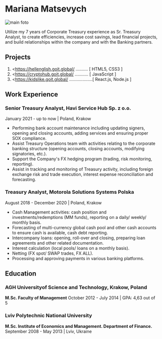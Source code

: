 # Mariana Matsevych

![main foto](img/IMG_1669.jpg)

Utilize my 7 years of Corporate Treasury experience as Sr. Treasury Analyst, to create efficiencies, increase cost savings, lead financial projects, and build relationships within the company and with the Banking partners.
## Projects
1. <https://hellenglish.goit.global/ .......... [ HTML5, CSS3 ]
2. <https://cryptohub.goit.global/ ........... [ JavaScript ]
3. <https://kidslike.goit.global/ ...................[ React.js, Node.js ]

## Work Experience

### Senior Treasury Analyst, Havi Service Hub Sp. z o.o.

January 2021 - up to now | Poland, Krakow

* Performing bank account maintenance including updating signers, opening and closing accounts, adding services and ensuring proper SOX compliance.
* Assist Treasury Operations team with activities relating to the corporate banking structure (opening accounts, closing accounts, modifying signatories, etc.).
* Support the Company's FX hedging program (trading, risk monitoring, reporting).
* Assist in tracking and monitoring of Treasury activity, including foreign exchange risk and trade execution, interest expense reconciliation and forecasting.

### Treasury Analyst, Motorola Solutions Systems Polska

August 2018 - December 2020 | Poland, Krakow

* Cash Management activities: cash position and investments/redemptions (MM funds), reporting on a daily/ weekly/ monthly basis.
* Forecasting of multi-currency global cash pool and other cash accounts to ensure cash is available, cash debt reporting.
* Intercompany loans: opening, roll-over and closing, preparing loan agreements and other related documentation.
* Interest calculation (local pools/ loans on a monthly basis).
* Netting (FX spot/ SWAP trades, FX ALL).
* Processing and approving payments in various banking platforms.
## Education

### AGH Universityof Science and Technology, Krakow, Poland

**M.Sc. Faculty of Management**
October 2012 - July 2014 | GPA: 4,63 out of 5

### Lviv Polytechnic National University

**M.Sc. Institute of Economics and Management. Department of Finance.**
September 2008 - May 2013 | Lviv, Ukraine
